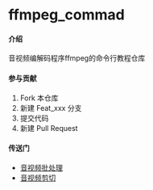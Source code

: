 # ffmpeg_commad

#### 介绍
音视频编解码程序ffmpeg的命令行教程仓库

#### 参与贡献

1.  Fork 本仓库
2.  新建 Feat_xxx 分支
3.  提交代码
4.  新建 Pull Request

#### 传送门

* [音视频批处理](/code/batch_processing)
* [音视频剪切](/code/cut)
